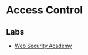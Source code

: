 # Access Control

## Labs
* [Web Security Academy](https://portswigger.net/web-security/access-control)
